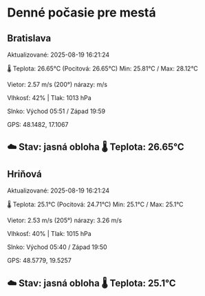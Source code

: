 ﻿# Denné počasie pre mestá

## Bratislava
Aktualizované: 2025-08-19 16:21:24

🌡️ Teplota: 26.65°C 
(Pocitová: 26.65°C)
Min: 25.81°C / Max: 28.12°C

Vietor: 2.57 m/s    (200°) 
nárazy:  m/s

Vlhkosť: 42% | Tlak: 1013 hPa

Slnko: Východ 05:51 / Západ 19:59

GPS: 48.1482, 17.1067

☁️ Stav: jasná obloha        🌡️ Teplota: 26.65°C
---

## Hriňová
Aktualizované: 2025-08-19 16:21:24

🌡️ Teplota: 25.1°C 
(Pocitová: 24.71°C)
Min: 25.1°C / Max: 25.1°C

Vietor: 2.53 m/s (205°)
nárazy: 3.26 m/s

Vlhkosť: 40% | Tlak: 1015 hPa

Slnko: Východ 05:40 / Západ 19:50

GPS: 48.5779, 19.5257

☁️ Stav: jasná obloha        🌡️ Teplota: 25.1°C
---
